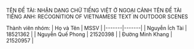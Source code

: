 TÊN ĐỀ TÀI: NHẬN DẠNG CHỮ TIẾNG VIỆT Ở NGOẠI CẢNH
TÊN ĐỀ TÀI TIẾNG ANH: RECOGNITION OF VIETNAMESE TEXT IN OUTDOOR SCENES

Thành viên nhóm:
| Họ và Tên | MSSV |
|-------|-------|
| Nguyễn Ích Tài  | 18521362  |
| Nguyễn Quế Phong  | 21520398  |
| Đường Minh Khang  | 21520957  |

